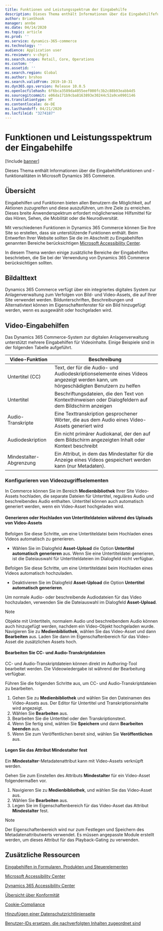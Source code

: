 ```yaml
---
title: Funktionen und Leistungsspektrum der Eingabehilfe
description: Dieses Thema enthält Informationen über die Eingabehilfefunktionen und -funktionalitäten in Microsoft Dynamics 365 Commerce.
author: BrianShook
manager: annbe
ms.date: 04/14/2020
ms.topic: article
ms.prod: ''
ms.service: dynamics-365-commerce
ms.technology: ''
audience: Application user
ms.reviewer: v-chgri
ms.search.scope: Retail, Core, Operations
ms.custom: ''
ms.assetid: ''
ms.search.region: Global
ms.author: brshoo
ms.search.validFrom: 2019-10-31
ms.dyn365.ops.version: Release 10.0.5
ms.openlocfilehash: 6f6bca3589da4055eef000fc3b2c88b93eabb4d5
ms.sourcegitcommit: e06da171b9cba8163893e30244c52a9ce0901146
ms.translationtype: HT
ms.contentlocale: de-DE
ms.lasthandoff: 04/21/2020
ms.locfileid: "3274187"
---
```

# <a name="accessibility-features-and-capabilities"></a>Funktionen und Leistungsspektrum der Eingabehilfe


[!include [banner](includes/banner.md)]

Dieses Thema enthält Informationen über die Eingabehilfefunktionen und -funktionalitäten in Microsoft Dynamics 365 Commerce.

## <a name="overview"></a>Übersicht

Eingabehilfen und Funktionen bieten allen Benutzern die Möglichkeit, auf Aktionen zuzugreifen und diese auszuführen, um ihre Ziele zu erreichen. Dieses breite Anwenderspektrum erfordert möglicherweise Hilfsmittel für das Hören, Sehen, die Mobilität oder die Neurodiversität.

Mit verschiedenen Funktionen in Dynamics 365 Commerce können Sie Ihre Site so erstellen, dass sie unterstützende Funktionen enthält. Beim Entwerfen Ihrer Website sollten Sie die im Abschnitt zu Eingabehilfen genannten Bereiche berücksichtigen [Microsoft Accessibility Center](https://www.microsoft.com/accessibility). 

In diesem Thema werden einige zusätzliche Bereiche der Eingabehilfen beschrieben, die Sie bei der Verwendung von Dynamics 365 Commerce berücksichtigen sollten.

## <a name="image-alt-text"></a>Bildalttext

Dynamics 365 Commerce verfügt über ein integriertes digitales System zur Anlagenverwaltung zum Verfolgen von Bild- und Video-Assets, die auf Ihrer Site verwendet werden. Bildunterschriften, Beschreibungen und Alternativtext können im Eigenschaftenfenster für ein Bild hinzugefügt werden, wenn es ausgewählt oder hochgeladen wird.

## <a name="video-accessibility"></a>Video-Eingabehilfen

Das Dynamics 365 Commerce-System zur digitalen Anlagenverwaltung unterstützt mehrere Eingabehilfen für Videoinhalte. Einige Beispiele sind in der folgenden Tabelle aufgeführt.

| Video-Funktion               | Beschreibung |
|-----------------------------|-------------|
| Untertitel (CC)      | Text, der für die Audio- und Audiodeskriptionselemente eines Videos angezeigt werden kann, um hörgeschädigten Benutzern zu helfen |
| Untertitel                   | Beschriftungsdateien, die den Text von Kontexthinweisen oder Dialogfeldern auf dem Bildschirm anzeigen |
| Audio-Transkripte           | Eine Texttranskription gesprochener Wörter, die aus dem Audio eines Video-Assets generiert wird |
| Audiodeskription           | Ein nicht primärer Audiokanal, der den auf dem Bildschirm angezeigten Inhalt oder Kontext beschreibt |
| Mindestalter-Abgrenzung            | Ein Attribut, in dem das Mindestalter für die Anzeige eines Videos gespeichert werden kann (nur Metadaten). |

### <a name="configure-video-accessibility-elements"></a>Konfigurieren von Videozugriffselementen

In Commerce können Sie im Bereich **Medienbibliothek** Ihrer Site Video-Assets hochladen, die separate Dateien für Untertitel, reguläres Audio und beschreibendes Audio enthalten. Untertitel können auch automatisch generiert werden, wenn ein Video-Asset hochgeladen wird.

#### <a name="generate-or-upload-closed-caption-files-during-video-asset-upload"></a>Generieren oder Hochladen von Untertiteldateien während des Uploads von Video-Assets

Befolgen Sie diese Schritte, um eine Untertiteldatei beim Hochladen eines Videos automatisch zu generieren.

- Wählen Sie im Dialogfeld **Asset-Upload** die Option **Untertitel automatisch generieren** aus. Wenn Sie eine Untertiteldatei generieren, ist die Dateiauswahl für Untertiteldateien im Dialogfeld nicht verfügbar.

Befolgen Sie diese Schritte, um eine Untertiteldatei beim Hochladen eines Videos automatisch hochzuladen.

- Deaktivieren Sie im Dialogfeld **Asset-Upload** die Option **Untertitel automatisch generieren**.

Um normale Audio- oder beschreibende Audiodateien für das Video hochzuladen, verwenden Sie die Dateiauswahl im Dialogfeld **Asset-Upload**.

> [!NOTE]
> Objekte mit Untertiteln, normalem Audio und beschreibendem Audio können auch hinzugefügt werden, nachdem ein Video-Objekt hochgeladen wurde. Navigieren Sie zu **Medienbibliothek**, wählen Sie das Video-Asset und dann **Bearbeiten** aus. Laden Sie dann im Eigenschaftenbereich für das Video-Asset die zusätzlichen Assets hoch.

#### <a name="edit-cc-and-audio-transcript-files"></a>Bearbeiten Sie CC- und Audio-Transkriptdateien

CC- und Audio-Transkriptdateien können direkt im Authoring-Tool bearbeitet werden. Die Videowiedergabe ist während der Bearbeitung verfügbar.

Führen Sie die folgenden Schritte aus, um CC- und Audio-Transkriptdateien zu bearbeiten.

1. Gehen Sie zu **Medienbibliothek** und wählen Sie den Dateinamen des Video-Assets aus. Der Editor für Untertitel und Transkriptionsinhalte wird angezeigt.
1. Wählen Sie **Bearbeiten** aus.
1. Bearbeiten Sie die Untertitel oder den Transkriptionstext.
1. Wenn Sie fertig sind, wählen Sie **Speichern** und dann **Bearbeiten beenden** aus.
1. Wenn Sie zum Veröffentlichen bereit sind, wählen Sie **Veröffentlichen** aus.

#### <a name="set-the-minimum-age-attribute"></a>Legen Sie das Attribut Mindestalter fest

Ein **Mindestalter**-Metadatenattribut kann mit Video-Assets verknüpft werden.

Gehen Sie zum Einstellen des Attributs **Mindestalter** für ein Video-Asset folgendermaßen vor.

1. Navigieren Sie zu **Medienbibliothek**, und wählen Sie das Video-Asset aus.
1. Wählen Sie **Bearbeiten** aus.
1. Legen Sie im Eigenschaftenbereich für das Video-Asset das Attribut **Mindestalter** fest.

> [!NOTE]
> Der Eigenschaftenbereich wird nur zum Festlegen und Speichern des Metadatenattributwerts verwendet. Es müssen angepasste Module erstellt werden, um dieses Attribut für das Playback-Gating zu verwenden.

## <a name="additional-resources"></a>Zusätzliche Ressourcen

[Eingabehilfen in Formularen, Produkten und Steuerelementen](https://docs.microsoft.com/dynamics365/unified-operations/dev-itpro/user-interface/enable-accessibility)

[Microsoft Accessibility Center](https://www.microsoft.com/accessibility)

[Dynamics 365 Accessibility Center](https://docs.microsoft.com/dynamics365/get-started/accessibility/index)

[Übersicht über Konformität](compliance-overview.md)

[Cookie-Compliance](cookie-compliance.md)

[Hinzufügen einer Datenschutzrichtlinienseite](add-privacy-page.md)

[Benutzer-IDs ersetzen, die nachverfolgten Inhalten zugeordnet sind](replace-IDs-tracked-changes.md)
